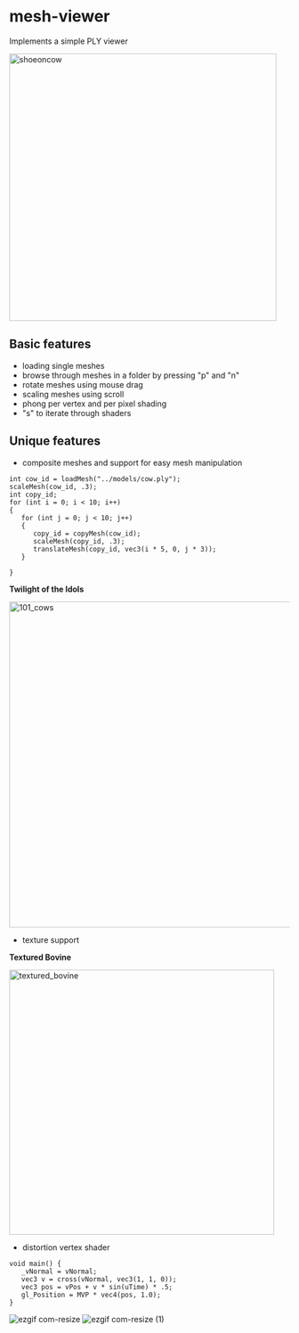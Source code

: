 # mesh-viewer

Implements a simple PLY viewer

<img width="480" alt="shoeoncow" src="https://user-images.githubusercontent.com/55254786/226782400-a83cf8a9-bb17-4352-886a-d689c2103500.png">

## Basic features

- loading single meshes
- browse through meshes in a folder by pressing "p" and "n"
- rotate meshes using mouse drag
- scaling meshes using scroll
- phong per vertex and per pixel shading
- "s" to iterate through shaders

## Unique features 

- composite meshes and support for easy mesh manipulation
```
int cow_id = loadMesh("../models/cow.ply");
scaleMesh(cow_id, .3);
int copy_id;
for (int i = 0; i < 10; i++)
{
   for (int j = 0; j < 10; j++)
   {
      copy_id = copyMesh(cow_id);
      scaleMesh(copy_id, .3);
      translateMesh(copy_id, vec3(i * 5, 0, j * 3));
   }

}
 ```
 
**Twilight of the Idols**

<img width="585" alt="101_cows" src="https://user-images.githubusercontent.com/55254786/226783031-69a17243-380d-4977-96ea-7157387804f2.png">

- texture support 

**Textured Bovine**

<img width="476" alt="textured_bovine" src="https://user-images.githubusercontent.com/55254786/226783186-7bd5fd60-e266-4101-a7e1-0b12fc71fec3.png">

- distortion vertex shader
```
void main() {
   _vNormal = vNormal;
   vec3 v = cross(vNormal, vec3(1, 1, 0));
   vec3 pos = vPos + v * sin(uTime) * .5;
   gl_Position = MVP * vec4(pos, 1.0);
}
```

![ezgif com-resize](https://user-images.githubusercontent.com/55254786/226784692-40e55dea-68c9-43a1-aff3-228a7e8c66b6.gif)
![ezgif com-resize (1)](https://user-images.githubusercontent.com/55254786/226784918-438801d3-c535-4ad1-b44a-577133c6c899.gif)


